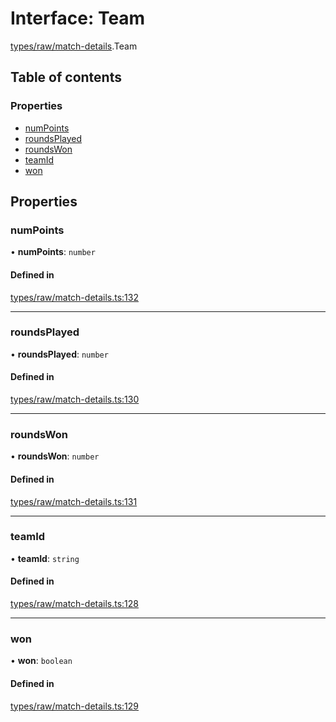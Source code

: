 # Interface: Team

[types/raw/match-details](../modules/types_raw_match_details.md).Team

## Table of contents

### Properties

- [numPoints](types_raw_match_details.Team.md#numpoints)
- [roundsPlayed](types_raw_match_details.Team.md#roundsplayed)
- [roundsWon](types_raw_match_details.Team.md#roundswon)
- [teamId](types_raw_match_details.Team.md#teamid)
- [won](types_raw_match_details.Team.md#won)

## Properties

### numPoints

• **numPoints**: `number`

#### Defined in

[types/raw/match-details.ts:132](https://github.com/jameslinimk/unofficial-valorant-api/blob/317491a/package/src/types/raw/match-details.ts#L132)

___

### roundsPlayed

• **roundsPlayed**: `number`

#### Defined in

[types/raw/match-details.ts:130](https://github.com/jameslinimk/unofficial-valorant-api/blob/317491a/package/src/types/raw/match-details.ts#L130)

___

### roundsWon

• **roundsWon**: `number`

#### Defined in

[types/raw/match-details.ts:131](https://github.com/jameslinimk/unofficial-valorant-api/blob/317491a/package/src/types/raw/match-details.ts#L131)

___

### teamId

• **teamId**: `string`

#### Defined in

[types/raw/match-details.ts:128](https://github.com/jameslinimk/unofficial-valorant-api/blob/317491a/package/src/types/raw/match-details.ts#L128)

___

### won

• **won**: `boolean`

#### Defined in

[types/raw/match-details.ts:129](https://github.com/jameslinimk/unofficial-valorant-api/blob/317491a/package/src/types/raw/match-details.ts#L129)
